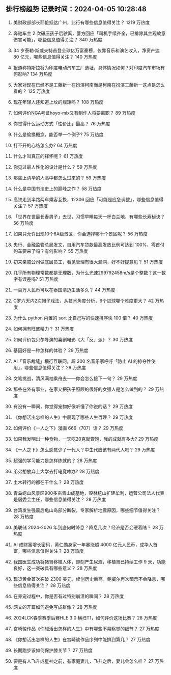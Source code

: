 
## 排行榜趋势 记录时间：2024-04-05 10:28:48
  
  1. 美财政部部长耶伦抵达广州，此行有哪些信息值得关注？ 1219 万热度
    
  2. 奔驰车主 2 次碾压孩子后驶离，警方回应「司机手续齐全，已排除其主观故意伤害可能」，哪些信息值得关注？ 340 万热度
    
  3. 34 岁泰勒·斯威夫特首登全球亿万富豪榜，仅靠音乐和演艺收入，净资产达 80 亿元，哪些信息值得关注？ 140 万热度
    
  4. 报道称特斯拉将为印度电动汽车工厂选址，具体情况如何？对印度汽车市场有何影响? 134 万热度
    
  5. 大家对现在已经不是工藤新一在扮演柯南而是柯南在扮演工藤新一这点是怎么看的？ 125 万热度
    
  6. 现在年轻人还知道上坟的规矩吗？ 108 万热度
    
  7. 如何评价NGA考证hoyo-mix又有制作人将要离职？ 89 万热度
    
  8. 你觉得什么运动方式「性价比」最高？ 76 万热度
    
  9. 什么是偷换概念，能否举一个例子? 75 万热度
    
  10. 打不开的心结怎么办? 64 万热度
    
  11. 什么才叫真正的释怀呢？ 61 万热度
    
  12. 你见过最人性化的设计是什么？ 59 万热度
    
  13. 那些上清华的人高中都怎么过来的？ 59 万热度
    
  14. 什么是中国书法史上的巅峰之作？ 58 万热度
    
  15. 高铁走到半路两车乘客互换，12306 回应「可能是应急调整」，哪些信息值得关注？ 57 万热度
    
  16. 「世界在世最长寿男子」去世，习惯早睡每天一杯白兰地，有哪些长寿秘诀？ 56 万热度
    
  17. 如果只允许出现10个6A级景区，你会选择哪十个景区呢？ 56 万热度
    
  18. 央行、金融监管总局发文，自用汽车贷款最高发放比例可达到 100%，零首付购车要来了吗？有何影响？ 55 万热度
    
  19. 初来亲戚公司做底层员工，看见管理有很大漏洞，好不好提意见？ 51 万热度
    
  20. 几乎所有物理常数都是无理数，为什么光速299792458m/s是个整数？这一数字有误差吗? 51 万热度
    
  21. 一百万人民币可以在泰国清迈生活多久？ 44 万热度
    
  22. C罗六天内2次帽子戏法，从技术角度分析，6个进球哪个难度更大？ 42 万热度
    
  23. 为什么 python 内置的 sort 比自己写的快速排序快 100 倍？ 40 万热度
    
  24. 如何拥有旺盛精力？ 31 万热度
    
  25. 如何评价包贝尔导演的喜剧电影《大「反」派》？ 30 万热度
    
  26. 基因好是一种怎样的体验？ 29 万热度
    
  27. AI「音乐裁缝」横行互联网，超 200 名音乐家呼吁「防止 AI 的掠夺性使用」，哪些信息值得关注？ 29 万热度
    
  28. 文笔挑战，清风满袖乘舟去——你会怎么接下一句？ 29 万热度
    
  29. 那些在外有事业，在家又把孩子照顾的很好的女强人是怎么做到的？ 29 万热度
    
  30. 有没有一瞬间，你觉得宠物好像听懂了你说的话？ 29 万热度
    
  31. 《你想活出怎样的人生》中展现了哪些人生哲理？ 29 万热度
    
  32. 如何评价《一人之下》漫画 666（707）话？ 29 万热度
    
  33. 如果我发明出一种食物，一天吃20克就管饱，我的成就有多大? 29 万热度
    
  34. 《一人之下》怎么感觉少了一代人？中生代应该有两代人吧？ 29 万热度
    
  35. 超强的学习能力是怎样练就的？ 28 万热度
    
  36. 弟弟想放弃上大学去打电竞咋办? 28 万热度
    
  37. 土木转行的都在干什么？ 28 万热度
    
  38. 青岛崂山风景区900多亩青山成墓地，毁林挖山扩建牟利，运营公司法人代表是居委会主任，哪些信息值得关注？ 28 万热度
    
  39. 台湾发生强震后龟山岛部分断裂，专家解析地震原因，哪些细节值得关注？ 28 万热度
    
  40. 美联储 2024-2026 年到底何时降息？降息几次？经济是否会硬着陆？ 28 万热度
    
  41. AI 成财富增长密码，黄仁勋身家一年暴涨超 4000 亿元人民币，成华人首富，哪些信息值得关注？ 28 万热度
    
  42. 我国医生成功将猪肾移植人体，即刻产生尿液，移植肾已持续工作 9 天，功能良好，这一突破具有哪些意义？ 28 万热度
    
  43. 现货黄金首次突破 2300 美元，续创历史新高，鲍威尔再次暗示不会降息，哪些信息值得关注？ 28 万热度
    
  44. 在养宠过程中，你是否有过特别崩溃的瞬间？ 28 万热度
    
  45. 网文的开篇如何避免写成群像？ 28 万热度
    
  46. 2024LCK春季赛季后赛HLE 3:0 横扫T1，如何评价这场比赛？ 28 万热度
    
  47. 宫崎骏作品《你想活出怎样的人生》中有哪些不易察觉的细节？ 27 万热度
    
  48. 《你想活出怎样的人生》在宫崎骏作品序列中能排到第几？ 27 万热度
    
  49. 长期跑步该如何保护膝关节？ 27 万热度
    
  50. 要是有人飞升成星神之前，有家庭妻儿，飞升之后，妻儿会怎么样？ 27 万热度
    